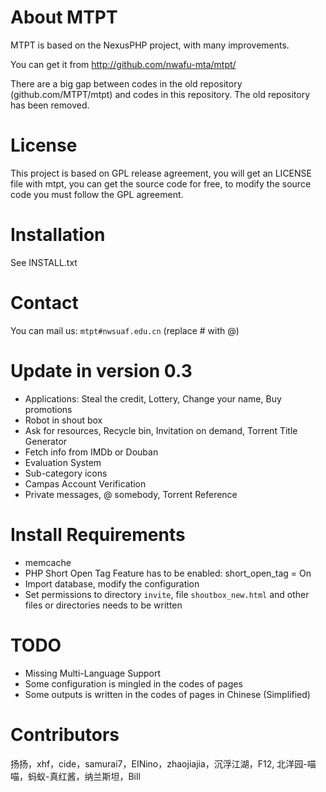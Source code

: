 # About MTPT

MTPT is based on the NexusPHP project, with many improvements.

You can get it from http://github.com/nwafu-mta/mtpt/

There are a big gap between codes in the old repository (github.com/MTPT/mtpt) and codes in this repository. The old repository has been removed.

# License

This project is based on GPL release agreement, you will get an LICENSE file with mtpt, you can get the source code for free, to modify the source code you must follow the GPL agreement.

# Installation

See INSTALL.txt

# Contact

You can mail us: `mtpt#nwsuaf.edu.cn` (replace # with @)

# Update in version 0.3

* Applications: Steal the credit, Lottery, Change your name, Buy promotions
* Robot in shout box
* Ask for resources, Recycle bin, Invitation on demand, Torrent Title Generator
* Fetch info from IMDb or Douban
* Evaluation System
* Sub-category icons
* Campas Account Verification
* Private messages, @ somebody, Torrent Reference

# Install Requirements

* memcache
* PHP Short Open Tag Feature has to be enabled: short_open_tag = On
* Import database, modify the configuration
* Set permissions to directory `invite`, file `shoutbox_new.html` and other files or directories needs to be written

# TODO

* Missing Multi-Language Support
* Some configuration is mingled in the codes of pages
* Some outputs is written in the codes of pages in Chinese (Simplified)


# Contributors

扬扬，xhf，cide，samurai7，EINino，zhaojiajia，沉浮江湖，F12, 北洋园-喵喵，蚂蚁-真红酱，纳兰斯坦，Bill
